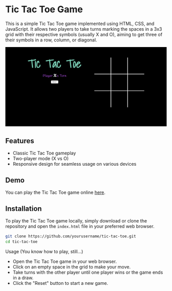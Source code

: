 # Tic Tac Toe Game

This is a simple Tic Tac Toe game implemented using HTML, CSS, and JavaScript. It allows two players to take turns marking the spaces in a 3x3 grid with their respective symbols (usually X and O), aiming to get three of their symbols in a row, column, or diagonal.

![Tic Tac Toe Screenshot](screenshot.png)

## Features

- Classic Tic Tac Toe gameplay
- Two-player mode (X vs O)
- Responsive design for seamless usage on various devices

## Demo

You can play the Tic Tac Toe game online [here](https://rht-21.github.io/Tic-Tac-Toe).

## Installation

To play the Tic Tac Toe game locally, simply download or clone the repository and open the `index.html` file in your preferred web browser.

```bash
git clone https://github.com/yourusername/tic-tac-toe.git
cd tic-tac-toe
```

Usage (You know how to play, still...)
- Open the Tic Tac Toe game in your web browser.
- Click on an empty space in the grid to make your move.
- Take turns with the other player until one player wins or the game ends in a draw.
- Click the "Reset" button to start a new game.
